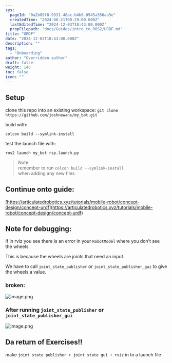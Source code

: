 ```yaml
---
sys:
  pageId: "0a2b09f8-9331-46ac-b4b6-0945a556aa5e"
  createdTime: "2024-08-21T00:29:00.000Z"
  lastEditedTime: "2024-12-03T18:43:00.000Z"
  propFilepath: "docs/Guides/intro_to_ROS2/URDF.md"
title: "URDF"
date: "2024-12-03T18:43:00.000Z"
description: ""
tags:
  - "Onboarding"
author: "Overridden author"
draft: false
weight: 148
toc: false
icon: ""
---
```


## Setup

clone this repo into an existing workspace:
`git clone https://github.com/joshnewans/my_bot.git`

build with:

`colcon build --symlink-install`

test the launch file with:

`ros2 launch my_bot rsp.launch.py`

> Note:  
> remember to run `colcon build --symlink-install`  
> when adding any new files

## Continue onto guide:

[https://articulatedrobotics.xyz/tutorials/mobile-robot/concept-design/concept-urdf](https://articulatedrobotics.xyz/tutorials/mobile-robot/concept-design/concept-urdf)

## Note for debugging:

If in rviz you see there is an error in your `RobotModel` where you don’t see the wheels.

This is because the wheels are joints that need an input. 

We have to call `joint_state_publisher` or `joint_state_publisher_gui` to give the wheels a value.

### broken:

![image.png](https://prod-files-secure.s3.us-west-2.amazonaws.com/d518164a-d88e-44d1-a4ee-3adb3bd8bce0/96a1d089-1f17-4dbf-8563-f2aef56a4d37/image.png?X-Amz-Algorithm=AWS4-HMAC-SHA256&X-Amz-Content-Sha256=UNSIGNED-PAYLOAD&X-Amz-Credential=ASIAZI2LB466TUD4YAIF%2F20250206%2Fus-west-2%2Fs3%2Faws4_request&X-Amz-Date=20250206T230805Z&X-Amz-Expires=3600&X-Amz-Security-Token=IQoJb3JpZ2luX2VjEE8aCXVzLXdlc3QtMiJHMEUCIEFHLCNqbUT0B8thfnsSuWHQ7icc4x8Mw%2FvWQhr8r2BQAiEAhKYlbwPjSm4vrFcD7dcVyj328IetA4p5mkO7Rfv4uvkq%2FwMIaBAAGgw2Mzc0MjMxODM4MDUiDGTpKHB7WRhVaGeD7CrcA6AOAQumrbtMVcYNDICQOSAPiRCUdA%2FUHOCgaoNt32kMOcRnpz7SlYhY6cUNY9cXJFJq2UTd6rvrhXCS58nH7We%2BafiavYzBdBEyLm0QnPa%2BHQtlwOhHutO9ZmxCNi4r5Lg%2B5aJQ0UG8WpO9hEMiWxap%2Fv3zZAXDoR0msb%2FE6KtF9Ai08wNL3mZrmDAIn6vKEWq8ub96H%2Fi2Y27uvxaXls0iM1b5C0pmKjwWcUslmO0gJyGvu3r4f%2FnShIHSU16oHJ4MQjxonu6WInuUXmKOga7RC%2FhWvQJQBk6%2F%2FnRd0NDI4jM5YxImOuuo1suXdE77H8YUCUpizi1A5jVk1%2FyJZcPlnrBfl5O2NEq7dfg8%2BjGA8YYF0AQ1fNS9uQCMJZxpZtBooIf47D3uflSEiX89scskfjAWPHUH7XzqGarvaCf4qSaHf6OUELeEqz%2BJ%2BqJMXMXNVNzxF1mweIbVgATBaEvrrZVTVNs9tJx4k7EjQdp%2BcyQo9z8AfnGb%2B%2BtK2n2cskbi3ez%2FocgchSaMZiQkeKBjEfJS2o8JgbCNqWJYsHEoD0wyF8l%2B6rQFvjVwaxNoQ8SxDjYtMRjTnTDgsAI%2BwKedbJGDUB6amgSE87EvHgEwkWwZ9BwZa3PItGvwMO%2F%2BlL0GOqUBC1ntJpowFP%2B2zt%2Fw1n%2BpkvdaHa8OQWVyDx0s4bXELwI%2FI7uTyERecf8RFEWNQ8Aa96wFIhbGDccGnQ0I79wo6z4b4JI2pqYiQoo1aaMO3LiXGpmQCNvImYWP4XploH%2FiivjqbpllzxidCyvkXc4Wyb3l%2F4foT83PvR4%2F27aManL1D63XmGzlSx%2F8dpAYuabTDymx1LDJIRKHjttQ6%2F65PSyXrK2C&X-Amz-Signature=f51cfc282d9195f36d615610b250d0fbef0d64b6675236fc0b44097bb8fe7a77&X-Amz-SignedHeaders=host&x-id=GetObject)

### After running `joint_state_publisher` or `joint_state_publisher_gui`

![image.png](https://prod-files-secure.s3.us-west-2.amazonaws.com/d518164a-d88e-44d1-a4ee-3adb3bd8bce0/130c99c7-1b0b-4031-9953-844fc3950ff4/image.png?X-Amz-Algorithm=AWS4-HMAC-SHA256&X-Amz-Content-Sha256=UNSIGNED-PAYLOAD&X-Amz-Credential=ASIAZI2LB466TUD4YAIF%2F20250206%2Fus-west-2%2Fs3%2Faws4_request&X-Amz-Date=20250206T230805Z&X-Amz-Expires=3600&X-Amz-Security-Token=IQoJb3JpZ2luX2VjEE8aCXVzLXdlc3QtMiJHMEUCIEFHLCNqbUT0B8thfnsSuWHQ7icc4x8Mw%2FvWQhr8r2BQAiEAhKYlbwPjSm4vrFcD7dcVyj328IetA4p5mkO7Rfv4uvkq%2FwMIaBAAGgw2Mzc0MjMxODM4MDUiDGTpKHB7WRhVaGeD7CrcA6AOAQumrbtMVcYNDICQOSAPiRCUdA%2FUHOCgaoNt32kMOcRnpz7SlYhY6cUNY9cXJFJq2UTd6rvrhXCS58nH7We%2BafiavYzBdBEyLm0QnPa%2BHQtlwOhHutO9ZmxCNi4r5Lg%2B5aJQ0UG8WpO9hEMiWxap%2Fv3zZAXDoR0msb%2FE6KtF9Ai08wNL3mZrmDAIn6vKEWq8ub96H%2Fi2Y27uvxaXls0iM1b5C0pmKjwWcUslmO0gJyGvu3r4f%2FnShIHSU16oHJ4MQjxonu6WInuUXmKOga7RC%2FhWvQJQBk6%2F%2FnRd0NDI4jM5YxImOuuo1suXdE77H8YUCUpizi1A5jVk1%2FyJZcPlnrBfl5O2NEq7dfg8%2BjGA8YYF0AQ1fNS9uQCMJZxpZtBooIf47D3uflSEiX89scskfjAWPHUH7XzqGarvaCf4qSaHf6OUELeEqz%2BJ%2BqJMXMXNVNzxF1mweIbVgATBaEvrrZVTVNs9tJx4k7EjQdp%2BcyQo9z8AfnGb%2B%2BtK2n2cskbi3ez%2FocgchSaMZiQkeKBjEfJS2o8JgbCNqWJYsHEoD0wyF8l%2B6rQFvjVwaxNoQ8SxDjYtMRjTnTDgsAI%2BwKedbJGDUB6amgSE87EvHgEwkWwZ9BwZa3PItGvwMO%2F%2BlL0GOqUBC1ntJpowFP%2B2zt%2Fw1n%2BpkvdaHa8OQWVyDx0s4bXELwI%2FI7uTyERecf8RFEWNQ8Aa96wFIhbGDccGnQ0I79wo6z4b4JI2pqYiQoo1aaMO3LiXGpmQCNvImYWP4XploH%2FiivjqbpllzxidCyvkXc4Wyb3l%2F4foT83PvR4%2F27aManL1D63XmGzlSx%2F8dpAYuabTDymx1LDJIRKHjttQ6%2F65PSyXrK2C&X-Amz-Signature=2356375e7d500c5288189c3f60cf80c5018fecc45295411877c715c822ef8835&X-Amz-SignedHeaders=host&x-id=GetObject)

## Da return of Exercises!!

make `joint state publisher + joint state gui + rviz` in to a launch file
